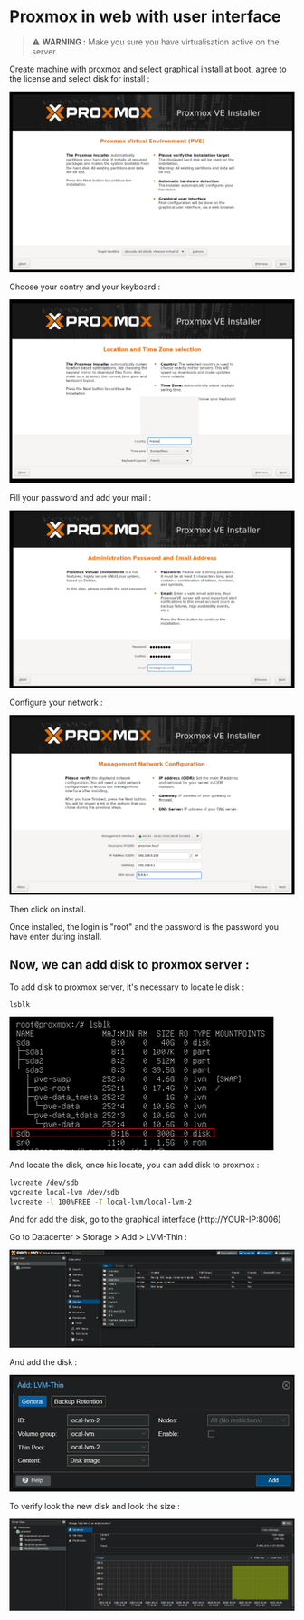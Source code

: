 # Proxmox in web with user interface

> ⚠️ **WARNING :** Make you sure you have virtualisation active on the server.

Create machine with proxmox and select graphical install at boot, agree to the license and select disk for install : 

![select the disk to install proxmox](images/select_disk.png)

Choose your contry and your keyboard : 


![select your country](images/country.png)

Fill your password and add your mail : 

![add password](images/password.png)

Configure your network : 

![IP](images/IP.png)

Then click on install.

Once installed, the login is "root" and the password is the password you have enter during install.

## Now, we can add disk to proxmox server : 

To add disk to proxmox server, it's necessary to locate le disk : 

```bash
lsblk
```

![lsblk](images/lsblk.png)

And locate the disk, once his locate, you can add disk to proxmox : 

```bash
lvcreate /dev/sdb
vgcreate local-lvm /dev/sdb
lvcreate -l 100%FREE -T local-lvm/local-lvm-2
```

And for add the disk, go to the graphical interface (http://YOUR-IP:8006)

Go to Datacenter > Storage > Add > LVM-Thin : 

![add_disk](images/add_disk.png)


And add the disk :

![add_lvm_thin](images/add_lvm_thin.png)

To verify look the new disk and look the size : 

![new_disk](images/new_disk.png)
